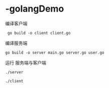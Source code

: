 # -golangDemo

编译客户端

```shell
 go build -o client client.go   
```

编译服务端

```shell
go build -o server main.go server.go user.go
```



运行 服务端与客户端

```shell
./server
```

```shell
./client
```

